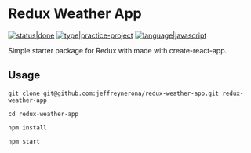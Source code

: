  # Redux Weather App
[![status|done](http://jeffreynerona.com/badges/status-done.svg)](http://jeffreynerona.com/projects) [![type|practice-project](http://jeffreynerona.com/badges/type-practiceproject.svg)](http://jeffreynerona.com/projects/) [![language|javascript](http://jeffreynerona.com/badges/language-javascript.svg)](http://jeffreynerona.com/projects/javascript)

Simple starter package for Redux with made with create-react-app.

## Usage
```
git clone git@github.com:jeffreynerona/redux-weather-app.git redux-weather-app
```
```
cd redux-weather-app
```
```
npm install
```
```
npm start
```

